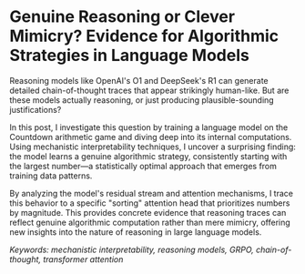 # Genuine Reasoning or Clever Mimicry? Evidence for Algorithmic Strategies in Language Models

Reasoning models like OpenAI's O1 and DeepSeek's R1 can generate detailed chain-of-thought traces that appear strikingly human-like. But are these models actually reasoning, or just producing plausible-sounding justifications? 

In this post, I investigate this question by training a language model on the Countdown arithmetic game and diving deep into its internal computations. Using mechanistic interpretability techniques, I uncover a surprising finding: the model learns a genuine algorithmic strategy, consistently starting with the largest number—a statistically optimal approach that emerges from training data patterns.

By analyzing the model's residual stream and attention mechanisms, I trace this behavior to a specific "sorting" attention head that prioritizes numbers by magnitude. This provides concrete evidence that reasoning traces can reflect genuine algorithmic computation rather than mere mimicry, offering new insights into the nature of reasoning in large language models.

*Keywords: mechanistic interpretability, reasoning models, GRPO, chain-of-thought, transformer attention* 